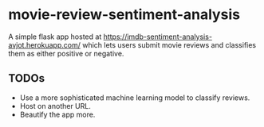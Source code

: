 # movie-review-sentiment-analysis

A simple flask app hosted at https://imdb-sentiment-analysis-avjot.herokuapp.com/ which lets users submit movie reviews and classifies them as either positive or negative.

## TODOs
* Use a more sophisticated machine learning model to classify reviews.
* Host on another URL.
* Beautify the app more.
